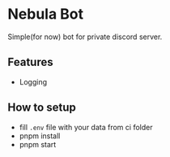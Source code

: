 
# Nebula Bot
Simple(for now) bot for private discord server.

## Features
 - Logging

## How to setup

- fill `.env` file with your data from ci folder
- pnpm install
- pnpm start
